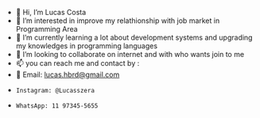 - 👋 Hi, I’m Lucas Costa
- 👀 I’m interested in improve my relathionship with job market in Programming Area
- 🌱 I’m currently learning a lot about development systems and upgrading my knowledges in programming languages
- 💞️ I’m looking to collaborate on internet and with who wants join to me 
- 📫 you can reach me and contact by :
- 📧 Email: lucas.hbrd@gmail.com
-     Instagram: @Lucasszera
-     WhatsApp: 11 97345-5655
<!---
Lucaszeera/Lucaszeera is a ✨ special ✨ repository because its `README.md` (this file) appears on your GitHub profile.
You can click the Preview link to take a look at your changes.
--->
